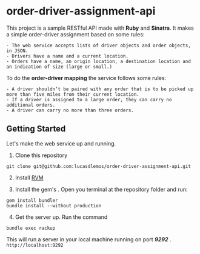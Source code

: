 # order-driver-assignment-api

This project is a sample RESTful API made with **Ruby** and **Sinatra**. It makes a simple order-driver assignment based on some rules:

```
- The web service accepts lists of driver objects and order objects, in JSON.
- Drivers have a name and a current location.
- Orders have a name, an origin location, a destination location and an indication of size (large or small.)
```

To do the **order-driver mapping** the service follows some rules:

```
- A driver shouldn’t be paired with any order that is to be picked up more than five miles from their current location.
- If a driver is assigned to a large order, they can carry no additional orders.
- A driver can carry no more than three orders.
```

## Getting Started

Let's make the web service up and running.

1. Clone this repository

  ```
  git clone git@github.com:lucasdlemos/order-driver-assignment-api.git
  ```

2. Install [RVM](https://rvm.io/rvm/install/)

3. Install the gem's . Open you terminal at the repository folder and run:

  ```
  gem install bundler
  bundle install --without production
  ```

4. Get the server up. Run the command

  ```
  bundle exec rackup
  ```

This will run a server in your local machine running on port ***9292*** . `http://localhost:9292`
